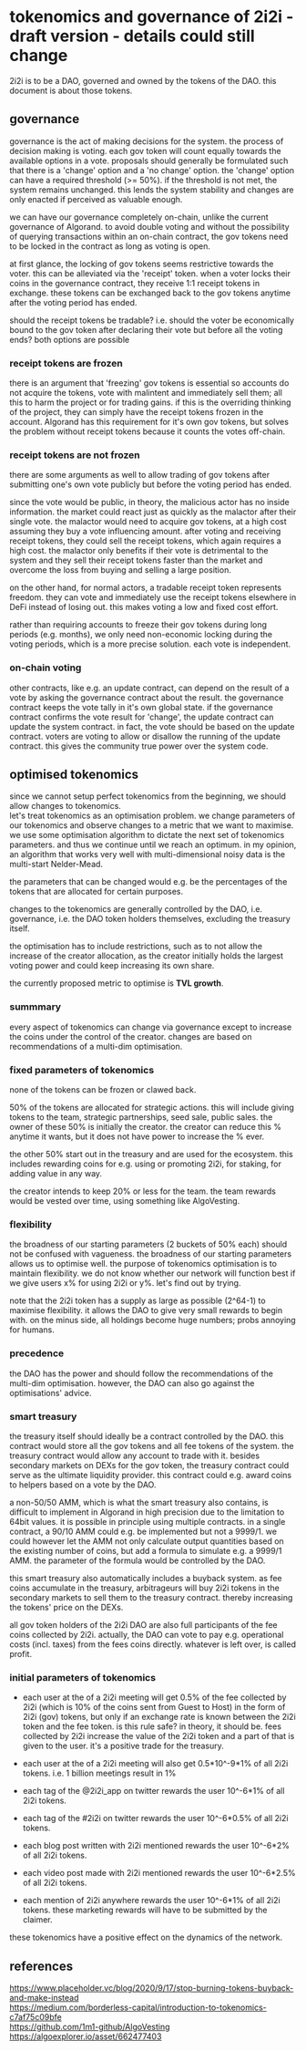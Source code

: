 # tokenomics and governance of 2i2i - draft version - details could still change

2i2i is to be a DAO, governed and owned by the tokens of the DAO. this document is about those tokens.

## governance

governance is the act of making decisions for the system. the process of decision making is voting. each gov token will count equally towards the available options in a vote. proposals should generally be formulated such that there is a 'change' option and a 'no change' option. the 'change' option can have a required threshold (>= 50%). if the threshold is not met, the system remains unchanged. this lends the system stability and changes are only enacted if perceived as valuable enough.

we can have our governance completely on-chain, unlike the current governance of Algorand. to avoid double voting and without the possibility of querying transactions within an on-chain contract, the gov tokens need to be locked in the contract as long as voting is open.

at first glance, the locking of gov tokens seems restrictive towards the voter. this can be alleviated via the 'receipt' token.
when a voter locks their coins in the governance contract, they receive 1:1 receipt tokens in exchange. these tokens can be exchanged back to the gov tokens anytime after the voting period has ended.

should the receipt tokens be tradable? i.e. should the voter be economically bound to the gov token after declaring their vote but before all the voting ends?
both options are possible

### receipt tokens are frozen

there is an argument that 'freezing' gov tokens is essential so accounts do not acquire the tokens, vote with malintent and immediately sell them; all this to harm the project or for trading gains.
if this is the overriding thinking of the project, they can simply have the receipt tokens frozen in the account.
Algorand has this requirement for it's own gov tokens, but solves the problem without receipt tokens because it counts the votes off-chain.

### receipt tokens are not frozen

there are some arguments as well to allow trading of gov tokens after submitting one's own vote publicly but before the voting period has ended.

since the vote would be public, in theory, the malicious actor has no inside information. the market could react just as quickly as the malactor after their single vote. the malactor would need to acquire gov tokens, at a high cost assuming they buy a vote influencing amount. after voting and receiving receipt tokens, they could sell the receipt tokens, which again requires a high cost. the malactor only benefits if their vote is detrimental to the system and they sell their receipt tokens faster than the market and overcome the loss from buying and selling a large position.

on the other hand, for normal actors, a tradable receipt token represents freedom. they can vote and immediately use the receipt tokens elsewhere in DeFi instead of losing out. this makes voting a low and fixed cost effort.

rather than requiring accounts to freeze their gov tokens during long periods (e.g. months), we only need non-economic locking during the voting periods, which is a more precise solution. each vote is independent.

### on-chain voting

other contracts, like e.g. an update contract, can depend on the result of a vote by asking the governance contract about the result.
the governance contract keeps the vote tally in it's own global state.
if the governance contract confirms the vote result for 'change', the update contract can update the system contract. in fact, the vote should be based on the update contract. voters are voting to allow or disallow the running of the update contract. this gives the community true power over the system code.


## optimised tokenomics

since we cannot setup perfect tokenomics from the beginning, we should allow changes to tokenomics.  
let's treat tokenomics as an optimisation problem. we change parameters of our tokenomics and observe changes to a metric that we want to maximise.
we use some optimisation algorithm to dictate the next set of tokenomics parameters. and thus we continue until we reach an optimum.
in my opinion, an algorithm that works very well with multi-dimensional noisy data is the multi-start Nelder-Mead.

the parameters that can be changed would e.g. be the percentages of the tokens that are allocated for certain purposes.

changes to the tokenomics are generally controlled by the DAO, i.e. governance, i.e. the DAO token holders themselves, excluding the treasury itself.

the optimisation has to include restrictions, such as to not allow the increase of the creator allocation, as the creator initially holds the largest voting power and could keep increasing its own share.

the currently proposed metric to optimise is **TVL growth**.

### summmary

every aspect of tokenomics can change via governance except to increase the coins under the control of the creator.
changes are based on recommendations of a multi-dim optimisation.

### fixed parameters of tokenomics

none of the tokens can be frozen or clawed back.

50% of the tokens are allocated for strategic actions. this will include giving tokens to the team, strategic partnerships, seed sale, public sales.
the owner of these 50% is initially the creator. the creator can reduce this % anytime it wants, but it does not have power to increase the % ever.

the other 50% start out in the treasury and are used for the ecosystem. this includes rewarding coins for e.g. using or promoting 2i2i, for staking, for adding value in any way.

the creator intends to keep 20% or less for the team. the team rewards would be vested over time, using something like AlgoVesting.

### flexibility

the broadness of our starting parameters (2 buckets of 50% each) should not be confused with vagueness. the broadness of our starting parameters allows us to optimise well.
the purpose of tokenomics optimisation is to maintain flexibility. we do not know whether our network will function best if we give users x% for using 2i2i or y%. let's find out by trying.

note that the 2i2i token has a supply as large as possible (2^64-1) to maximise flexibility. it allows the DAO to give very small rewards to begin with.
on the minus side, all holdings become huge numbers; probs annoying for humans.

### precedence

the DAO has the power and should follow the recommendations of the multi-dim optimisation. however, the DAO can also go against the optimisations' advice.

### smart treasury

the treasury itself should ideally be a contract controlled by the DAO. this contract would store all the gov tokens and all fee tokens of the system. the treasury contract would allow any account to trade with it. besides secondary markets on DEXs for the gov token, the treasury contract could serve as the ultimate liquidity provider. this contract could e.g. award coins to helpers based on a vote by the DAO.

a non-50/50 AMM, which is what the smart treasury also contains, is difficult to implement in Algorand in high precision due to the limitation to 64bit values. it is possible in principle using multiple contracts. in a single contract, a 90/10 AMM could e.g. be implemented but not a 9999/1.
we could however let the AMM not only calculate output quantities based on the existing number of coins, but add a formula to simulate e.g. a 9999/1 AMM.
the parameter of the formula would be controlled by the DAO.

this smart treasury also automatically includes a buyback system. as fee coins accumulate in the treasury, arbitrageurs will buy 2i2i tokens in the secondary markets to sell them to the treasury contract. thereby increasing the tokens' price on the DEXs.

all gov token holders of the 2i2i DAO are also full participants of the fee coins collected by 2i2i. actually, the DAO can vote to pay e.g. operational costs (incl. taxes) from the fees coins directly. whatever is left over, is called profit.

### initial parameters of tokenomics

- each user at the of a 2i2i meeting will get 0.5% of the fee collected by 2i2i (which is 10% of the coins sent from Guest to Host) in the form of 2i2i (gov) tokens, but only if an exchange rate is known between the 2i2i token and the fee token.
is this rule safe? in theory, it should be. fees collected by 2i2i increase the value of the 2i2i token and a part of that is given to the user. it's a positive trade for the treasury.

- each user at the of a 2i2i meeting will also get 0.5\*10^-9\*1% of all 2i2i tokens. i.e. 1 billion meetings result in 1% 

- each tag of the @2i2i_app on twitter rewards the user 10^-6\*1% of all 2i2i tokens.
- each tag of the #2i2i on twitter rewards the user 10^-6\*0.5% of all 2i2i tokens.
- each blog post written with 2i2i mentioned rewards the user 10^-6\*2% of all 2i2i tokens.
- each video post made with 2i2i mentioned rewards the user 10^-6\*2.5% of all 2i2i tokens.
- each mention of 2i2i anywhere rewards the user 10^-6\*1% of all 2i2i tokens.
these marketing rewards will have to be submitted by the claimer.

these tokenomics have a positive effect on the dynamics of the network.


## references
https://www.placeholder.vc/blog/2020/9/17/stop-burning-tokens-buyback-and-make-instead  
https://medium.com/borderless-capital/introduction-to-tokenomics-c7af75c09bfe  
https://github.com/1m1-github/AlgoVesting  
https://algoexplorer.io/asset/662477403  
